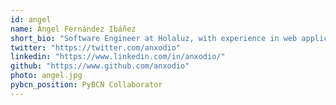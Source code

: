```yaml
---
id: angel
name: Àngel Fernández Ibáñez
short_bio: "Software Engineer at Holaluz, with experience in web applications and data pipelines. Trying to leave the world better than I found it."
twitter: "https://twitter.com/anxodio"
linkedin: "https://www.linkedin.com/in/anxodio/"
github: "https://www.github.com/anxodio"
photo: angel.jpg
pybcn_position: PyBCN Collaborator
---
```

